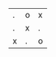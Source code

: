 |     |     |     |
| --- | --- | --- |
| .   | o   | x   |
| .   | x   | .   |
| x   | .   | o   |
